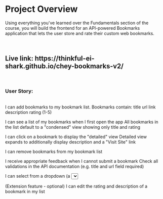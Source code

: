 <h1>Project Overview</h1>

<p>Using everything you've learned over the Fundamentals section of the course, you will build the frontend for an API-powered Bookmarks application that lets the user store and rate their custom web bookmarks.</p>

<br>

<h2> Live link: https://thinkful-ei-shark.github.io/chey-bookmarks-v2/</h2>
<br>
<h3> User Story: </h3>
<br>
I can add bookmarks to my bookmark list. Bookmarks contain:
    title
    url link
    description
    rating (1-5)

I can see a list of my bookmarks when I first open the app
    All bookmarks in the list default to a "condensed" view showing only title and rating

I can click on a bookmark to display the "detailed" view
    Detailed view expands to additionally display description and a "Visit Site" link

I can remove bookmarks from my bookmark list

I receive appropriate feedback when I cannot submit a bookmark
    Check all validations in the API documentation (e.g. title and url field required)

I can select from a dropdown (a <select> element) a "minimum rating" to filter the list by all bookmarks rated at or above the chosen selection

(Extension feature - optional) I can edit the rating and description of a bookmark in my list

